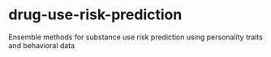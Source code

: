 # drug-use-risk-prediction
Ensemble methods for substance use risk prediction using personality traits and behavioral data
